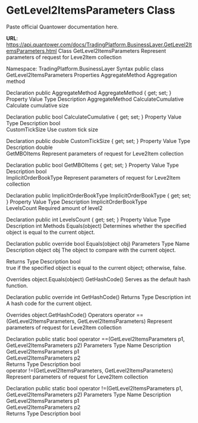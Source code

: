 # GetLevel2ItemsParameters Class

Paste official Quantower documentation here.

**URL**: https://api.quantower.com/docs/TradingPlatform.BusinessLayer.GetLevel2ItemsParameters.html
Class GetLevel2ItemsParameters
Represent parameters of request for Leve2Item collection

Namespace: TradingPlatform.BusinessLayer
Syntax
public class GetLevel2ItemsParameters
Properties
AggregateMethod
Aggregation method

Declaration
public AggregateMethod AggregateMethod { get; set; }
Property Value
Type	Description
AggregateMethod	
CalculateCumulative
Calculate cumulative size

Declaration
public bool CalculateCumulative { get; set; }
Property Value
Type	Description
bool	
CustomTickSize
Use custom tick size

Declaration
public double CustomTickSize { get; set; }
Property Value
Type	Description
double	
GetMBOItems
Represent parameters of request for Leve2Item collection

Declaration
public bool GetMBOItems { get; set; }
Property Value
Type	Description
bool	
ImplicitOrderBookType
Represent parameters of request for Leve2Item collection

Declaration
public ImplicitOrderBookType ImplicitOrderBookType { get; set; }
Property Value
Type	Description
ImplicitOrderBookType	
LevelsCount
Required amount of level2

Declaration
public int LevelsCount { get; set; }
Property Value
Type	Description
int	
Methods
Equals(object)
Determines whether the specified object is equal to the current object.

Declaration
public override bool Equals(object obj)
Parameters
Type	Name	Description
object	obj	
The object to compare with the current object.

Returns
Type	Description
bool	
true if the specified object is equal to the current object; otherwise, false.

Overrides
object.Equals(object)
GetHashCode()
Serves as the default hash function.

Declaration
public override int GetHashCode()
Returns
Type	Description
int	
A hash code for the current object.

Overrides
object.GetHashCode()
Operators
operator ==(GetLevel2ItemsParameters, GetLevel2ItemsParameters)
Represent parameters of request for Leve2Item collection

Declaration
public static bool operator ==(GetLevel2ItemsParameters p1, GetLevel2ItemsParameters p2)
Parameters
Type	Name	Description
GetLevel2ItemsParameters	p1	
GetLevel2ItemsParameters	p2	
Returns
Type	Description
bool	
operator !=(GetLevel2ItemsParameters, GetLevel2ItemsParameters)
Represent parameters of request for Leve2Item collection

Declaration
public static bool operator !=(GetLevel2ItemsParameters p1, GetLevel2ItemsParameters p2)
Parameters
Type	Name	Description
GetLevel2ItemsParameters	p1	
GetLevel2ItemsParameters	p2	
Returns
Type	Description
bool	
